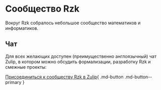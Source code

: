 # Сообщество Rzk

Вокруг Rzk собралось небольшое сообщество математиков и информатиков.

## Чат

Для всех желающих доступен (преимущественно англоязычный) чат Zulip,
в котором можно обсудить формализации, разработку Rzk и смежные проекты:

[Присоединиться к сообществу Rzk в Zulip](https://rzk-lang.zulipchat.com/register/){ .md-button .md-button--primary }

